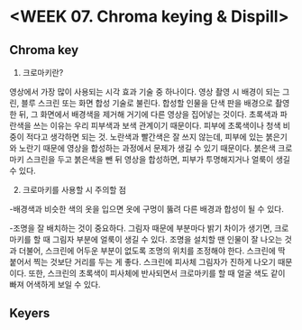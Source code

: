 # <WEEK 07. Chroma keying & Dispill>

## Chroma key

1. 크로마키란?

영상에서 가장 많이 사용되는 시각 효과 기술 중 하나이다. 영상 촬영 시 배경이 되는 그린, 블루 스크린 또는 화면 합성 기술로 불린다.
합성할 인물을 단색 판을 배경으로 촬영한 뒤, 그 화면에서 배경색을 제거해 거기에 다른 영상을 집어넣는 것이다.
초록색과 파란색을 쓰는 이유는 우리 피부색과 보색 관계이기 때문이다. 피부에 초록색이나 청색 비중이 적다고 생각하면 되는 것. 
노란색과 빨간색은 잘 쓰지 않는데, 피부에 있는 붉은기와 노란기 때문에 영상을 합성하는 과정에서 문제가 생길 수 있기 때문이다. 
붉은색 크로마키 스크린을 두고 붉은색을 뺀 뒤 영상을 합성하면, 피부가 투명해지거나 얼룩이 생길 수 있다.

2. 크로마키를 사용할 시 주의할 점

-배경색과 비슷한 색의 옷을 입으면 옷에 구멍이 뚫려 다른 배경과 합성이 될 수 있다.

-조명을 잘 배치하는 것이 중요하다. 그림자 때문에 부분마다 밝기 차이가 생기면, 크로마키를 할 때 그림자 부분에 얼룩이 생길 수 있다. 
조명을 설치할 땐 인물이 잘 나오는 것과 더불어, 스크린에 어두운 부분이 없도록 조명의 위치를 조정해야 한다. 
스크린에 딱 붙어서 찍는 것보단 거리를 두는 게 좋다. 스크린에 피사체 그림자가 진하게 나오기 때문이다.
또한, 스크린의 초록색이 피사체에 반사되면서 크로마키를 할 때 얼굴 색도 같이 빠져 어색하게 보일 수 있다.


## Keyers
